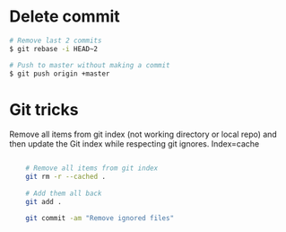 # Delete commit 

````sh
# Remove last 2 commits
$ git rebase -i HEAD~2

# Push to master without making a commit
$ git push origin +master
````


# Git tricks

Remove all items from git index (not working directory or local repo) and then update the Git index while respecting git ignores. Index=cache

````sh

	# Remove all items from git index
	git rm -r --cached .
	
	# Add them all back
	git add .

	git commit -am "Remove ignored files"

````
